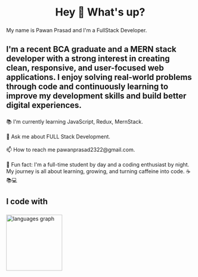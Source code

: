 <h1 align="center">Hey 👋 What's up?</h1>

###

<p align="left">My name is Pawan Prasad and I'm a  FullStack Developer.</p>

###

<h2 align="left">I'm a recent BCA graduate and a MERN stack developer with a strong interest in creating clean, responsive, and user-focused web applications. I enjoy solving real-world problems through code and continuously learning to improve my development skills and build better digital experiences.</h2>

###

<p align="left">📚 I'm currently learning JavaScript, Redux, MernStack.<br><br>💬 Ask me about FULL Stack Development.<br><br>📫 How to reach me pawanprasad2322@gmail.com.<br><br>🎲 Fun fact:  I'm a full-time student by day and a coding enthusiast by night. My journey is all about learning, growing, and turning caffeine into code. ☕📚💻</p>

###

<h2 align="left">I code with</h2>

###





###

<div align="left">
  <img src="https://github-readme-stats.vercel.app/api/top-langs?username=pawanprasad2&locale=en&hide_title=false&layout=compact&card_width=320&langs_count=5&theme=codeSTACKr&hide_border=false&order=2" height="150" alt="languages graph"  />
</div>

###
